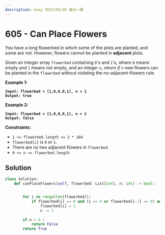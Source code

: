 ```yaml
---
description: easy 2023/03/20 每日一题
---
```


# 605 - Can Place Flowers

You have a long flowerbed in which some of the plots are planted, and some are not. However, flowers cannot be planted in **adjacent** plots.

Given an integer array `flowerbed` containing `0`'s and `1`'s, where `0` means empty and `1` means not empty, and an integer `n`, return _if_ `n` new flowers can be planted in the `flowerbed` without violating the no-adjacent-flowers rule.

&#x20;

**Example 1:**

<pre><code><strong>Input: flowerbed = [1,0,0,0,1], n = 1
</strong><strong>Output: true
</strong></code></pre>

**Example 2:**

<pre><code><strong>Input: flowerbed = [1,0,0,0,1], n = 2
</strong><strong>Output: false
</strong></code></pre>

&#x20;

**Constraints:**

* `1 <= flowerbed.length <= 2 * 104`
* `flowerbed[i]` is `0` or `1`.
* There are no two adjacent flowers in `flowerbed`.
* `0 <= n <= flowerbed.length`

## Solution

```python
class Solution:
    def canPlaceFlowers(self, flowerbed: List[int], n: int) -> bool:


        for i in range(len(flowerbed)):
            if flowerbed[i] == 0 and (i == 0 or flowerbed[i-1] == 0) and (i == len(flowerbed)-1 or flowerbed[i+1] == 0 ):
                flowerbed[i] = 1
                n -= 1
            
        if n > 0 :
            return False
        return True
```
